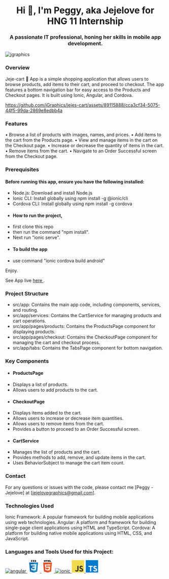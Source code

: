 <h1 align="center">Hi 👋, I'm Peggy, aka Jejelove for HNG 11 Internship</h1>
<h3 align="center">A passionate IT professional, honing her skills in mobile app development.</h3>

<p align="left"> <img src="https://komarev.com/ghpvc/?username=jgraphics&label=Profile%20views&color=0e75b6&style=flat" alt="jgraphics" /> </p>

<h3 align="left">Overview</h3>
<p align="left">
  Jeje-cart 🛒 App is a simple shopping application that allows users to browse products, add items to their cart, and proceed to checkout. The app features a bottom navigation bar for easy access to the Products and Checkout pages. It is built using Ionic, Angular, and Cordova.
</p>


https://github.com/jGraphics/jejes-cart/assets/89115888/cca3cf34-5075-44f5-99da-2869e8edbb4a

<h3 align="left">Features </h3>
• Browse a list of products with images, names, and prices.
• Add items to the cart from the Products page.
• View and manage items in the cart on the Checkout page.
• Increase or decrease the quantity of items in the cart.
• Remove items from the cart.
• Navigate to an Order Successful screen from the Checkout page.


<h3 align="left">Prerequisites </h3>
<h4>Before running this app, ensure you have the following installed:</h4>

<ul>
<li>Node.js: Download and install Node.js</li>
<li>Ionic CLI: Install globally using npm install -g @ionic/cli </li>
<li>Cordova CLI: Install globally using npm install -g cordova </li>
<h4><li>How to run the project,</li></h4>
<li>first clone this repo</li>
<li>then run the command "npm install". </li>
<li>Next run "ionic serve".</li>

<h4><li>To build the app </li></h4>
<li>use command "ionic cordova build android"</li>
</ul>

Enjoy.


See App live <a href="https://appetize.io/app/dwujbdm6chbe7iejbrdzhaqcqm?device=pixel7&osVersion=13.0" target="_blank" rel="noreferrer">here </a>.


<h3 align="left">Project Structure</h3>
<ul>
<li>src/app: Contains the main app code, including components, services, and routing.</li>
<li>src/app/services: Contains the CartService for managing products and cart operations.</li>
<li>src/app/pages/products: Contains the ProductsPage component for displaying products.</li>
<li>src/app/pages/checkout: Contains the CheckoutPage component for managing the cart and checkout process.</li>
<li>src/app/tabs: Contains the TabsPage component for bottom navigation.</li>
</ul>

<h3 align="left">Key Components</h3>
<ul>
<h4><li>ProductsPage</li></h4>
<li>Displays a list of products.</li>
<li>Allows users to add products to the cart.</li>
  
<h4><li>CheckoutPage</li></h4>
<li>Displays items added to the cart.</li>
<li>Allows users to increase or decrease item quantities.</li>
<li>Allows users to remove items from the cart.</li>
<li>Provides a button to proceed to an Order Successful screen.</li>
  
<h4><li>CartService</li></h4>
<li>Manages the list of products and the cart.</li>
<li>Provides methods to add, remove, and update items in the cart.</li>
<li>Uses BehaviorSubject to manage the cart item count.</li>
</ul>
<h3>Contact</h3>

For any questions or issues with the code, please contact me [Peggy - Jejelove] at [jejelovegraphics@gmail.com].


<h3 align="left">Technologies Used</h3>
Ionic Framework: A popular framework for building mobile applications using web technologies.
Angular: A platform and framework for building single-page client applications using HTML and TypeScript.
Cordova: A platform for building native mobile applications using HTML, CSS, and JavaScript.

<h3 align="left">Languages and Tools Used for this Project:</h3>
<p align="left"> <a href="https://angular.io" target="_blank" rel="noreferrer"> <img src="https://angular.io/assets/images/logos/angular/angular.svg" alt="angular" width="40" height="40"/> </a> <a href="https://www.w3schools.com/css/" target="_blank" rel="noreferrer"> <img src="https://raw.githubusercontent.com/devicons/devicon/master/icons/css3/css3-original-wordmark.svg" alt="css3" width="40" height="40"/> </a> <a href="https://www.w3.org/html/" target="_blank" rel="noreferrer"> <img src="https://raw.githubusercontent.com/devicons/devicon/master/icons/html5/html5-original-wordmark.svg" alt="html5" width="40" height="40"/> </a> <a href="https://ionicframework.com" target="_blank" rel="noreferrer"> <img src="https://upload.wikimedia.org/wikipedia/commons/d/d1/Ionic_Logo.svg" alt="ionic" width="40" height="40"/> </a> <a href="https://developer.mozilla.org/en-US/docs/Web/JavaScript" target="_blank" rel="noreferrer"> <img src="https://raw.githubusercontent.com/devicons/devicon/master/icons/javascript/javascript-original.svg" alt="javascript" width="40" height="40"/> </a> <a href="https://www.typescriptlang.org/" target="_blank" rel="noreferrer"> <img src="https://raw.githubusercontent.com/devicons/devicon/master/icons/typescript/typescript-original.svg" alt="typescript" width="40" height="40"/> </a> </p>
